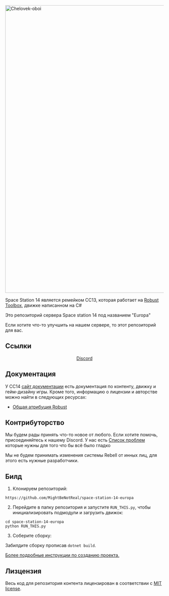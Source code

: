 <img width="1886" height="912" alt="Chelovek-oboi" src="https://github.com/user-attachments/assets/2140fbcf-b355-4978-97ff-70e9036dbb28" />
</div>


Space Station 14 является ремейком СС13, которая работает на [Robust Toolbox](https://github.com/space-wizards/RobustToolbox), движке написанном на C#    

Это репозиторий сервера Space station 14 под названием "Europa"

Если хотите что-то улучшить на нашем сервере, то этот репозиторий для вас.

## Ссылки

<div class="header" align="center">  

[Discord](https://discord.gg/mk-europa)

</div>

## Документация

У СС14 [сайт документации](https://docs.spacestation14.com/) есть документация по контенту, движку и гейм-дизайну игры.
Кроме того, информацию о лицензии и авторстве можно найти в следующих ресурсах:  
- [Общая атрибуция Robust](https://docs.spacestation14.com/en/specifications/robust-generic-attribution.html)  

## Контрибуторство

Мы будем рады принять что-то новое от любого. Если хотите помочь, присоединяйтесь к нашему Discord. У нас есть [Список проблем](https://github.com/MightBeNotReal/space-station-14-europa/issues) которые нужны для того что бы всё было гладко  


Мы не будем принимать изменения системы Rebell от инных лиц, для этого есть нужные разработчики.

## Билд

1. Клонируем репозиторий:
```shell
https://github.com/MightBeNotReal/space-station-14-europa
```
2. Перейдите в папку репозитория и запустите `RUN_THIS.py`, чтобы инициализировать подмодули и загрузить движок:
```shell
cd space-station-14-europa
python RUN_THIS.py
```
3. Соберите сборку:  

Забилдите сборку прописав `dotnet build`.

[Более подробные инструкции по созданию проекта.](https://docs.spacestation14.com/en/general-development/setup.html)

## Лизцензия

Весь код для репозитория контента лицензирован в соответствии с [MIT license](https://github.com/MightBeNotReal/space-station-14-europa/blob/master/LICENSE.TXT).  

